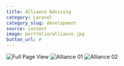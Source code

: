 ```yaml
---
title: Alliance Advising
category: Laravel
category_slug: development
source: content
image: portfolio/alliance.jpg
button_url: #
---
```


![Full Page View](portfolio/alliance-fullpage.jpg)
![Alliance 01](portfolio/alliance-01.jpg)
![Alliance 02](portfolio/alliance-02.jpg)
